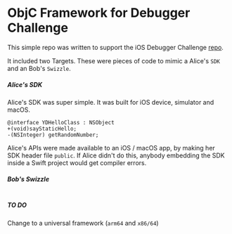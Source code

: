 #  ObjC Framework for Debugger Challenge
This simple repo was written to support the iOS Debugger Challenge [repo][f8af4e74].  

  [f8af4e74]: https://github.com/rustymagnet3000/debugger_challenge "debugger_challenge_repo"

It included two Targets.  These were pieces of code to mimic a Alice's `SDK` and an Bob's `Swizzle`.

##### Alice's SDK
Alice's SDK was super simple.  It was built for iOS device, simulator and macOS.   
```
@interface YDHelloClass : NSObject
+(void)sayStaticHello;
-(NSInteger) getRandomNumber;
```
Alice's APIs were made available to an iOS / macOS app, by making her SDK header file `public`. If Alice didn't do this, anybody embedding the SDK inside a Swift project would get compiler errors.

##### Bob's Swizzle
```

```



##### TO DO
Change to a universal framework (`arm64` and `x86/64`)
